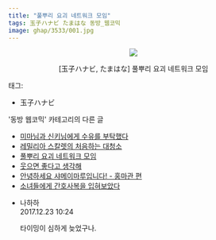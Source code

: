 ```yaml
---
title: "풀뿌리 요괴 네트워크 모임"
tags: 玉子ハナビ たまはな 동방_웹코믹
image: ghap/3533/001.jpg
---
```

<div class="article">
<p style="text-align: center; clear: none; float: none;"><img src="{{ site.nasurl }}/ghap/3533/001.jpg"/></p>
<p style="text-align: center; clear: none; float: none;">[玉子ハナビ, たまはな] 풀뿌리 요괴 네트워크 모임</p>
</div><div class="tagTrail">
<p>태그: </p>
<ul>
<li>玉子ハナビ</li>
</ul>
</div><div class="another">
<p>'동방 웹코믹' 카테고리의 다른 글</p>
<ul>
<li><a href="/2017-07-11-ghap_3535">미마님과 신키님에게 수유를 부탁했다</a></li>
<li><a href="/2017-07-11-ghap_3534">레밀리아 스칼렛의 처음하는 대청소</a></li>
<li><a href="/2017-07-11-ghap_3533">풀뿌리 요괴 네트워크 모임</a></li>
<li><a href="/2017-07-11-ghap_3532">웃으면 좋다고 생각해</a></li>
<li><a href="/2017-07-11-ghap_3531">안녕하세요 샤메이마루입니다! - 홍마관 편</a></li>
<li><a href="/2017-07-11-ghap_3530">소녀들에게 간호사복을 입혀보았다</a></li>
</ul>
</div><div class="cb_module cb_fluid">
<div class="cb_wrt cb_profile">
<div class="comment">
<ul>
<li class="cb_thumb_off" id="comment15157978">
<div class="cb_comment_area">
<div class="cb_info_area">
<div class="cb_section">
<span class="cb_nick_name">나하하</span>
</div>
<div class="cb_section">
<span class="cb_date">2017.12.23 10:24 </span>
</div>
</div>
<div class="cb_dsc_comment">
<p class="cb_dsc">
											타이밍이 심하게 늦었구나.
										</p>
</div>
</div></li>
</ul>
</div>
</div><!-- commentList close -->
</div>